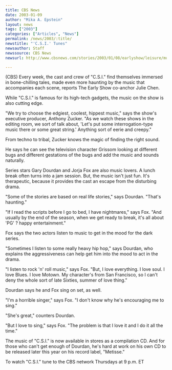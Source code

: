 ```yaml
---
title: CBS News
date: 2003-01-09
author: "Mika A. Epstein"
layout: news
tags: ["2003"]
categories: ["Articles", "News"]
permalink: /news/2003/:title/
newstitle: "'C.S.I.' Tunes"
newsauthor: Staff
newssource: CBS News
newsurl: http://www.cbsnews.com/stories/2003/01/08/earlyshow/leisure/music/main535780.shtml

---
```


(CBS) Every week, the cast and crew of "C.S.I." find themselves immersed in
bone-chilling tales, made even more haunting by the music that accompanies
each scene, reports The Early Show co-anchor Julie Chen.

While "C.S.I." is famous for its high-tech gadgets, the music on the show
is also cutting edge.

"We try to choose the edgiest, coolest, hippest music," says the show's
executive producer, Anthony Zucker. "As we watch these shows in the editing
room, we sort of talk about, 'Let's put some interrogation-type music there
or some great string.' Anything sort of eerie and creepy."

From techno to tribal, Zucker knows the magic of finding the right sound.

He says he can see the television character Grissom looking at different
bugs and different gestations of the bugs and add the music and sounds
naturally.

Series stars Gary Dourdan and Jorja Fox are also music lovers. A lunch
break often turns into a jam session. But, the music isn't just fun. It's
therapeutic, because it provides the cast an escape from the disturbing
drama.

"Some of the stories are based on real life stories," says Dourdan. "That's
haunting."

"If I read the scripts before I go to bed, I have nightmares," says Fox.
"And usually by the end of the season, when we get ready to break, it's all
about 'PG' ? happy entertainment."

Fox says the two actors listen to music to get in the mood for the dark
series.

"Sometimes I listen to some really heavy hip hop," says Dourdan, who
explains the aggressiveness can help get him into the mood to act in the
drama.

"I listen to rock 'n' roll music," says Fox. "But, I love everything. I
love soul. I love Blues. I love Motown. My character's from San Francisco,
so I can't deny the whole sort of late Sixties, summer of love thing."

Dourdan says he and Fox sing on set, as well.

"I'm a horrible singer," says Fox. "I don't know why he's encouraging me to
sing."

"She's great," counters Dourdan.

"But I love to sing," says Fox. "The problem is that I love it and I do it
all the time."

The music of "C.S.I." is now available in stores as a compilation CD. And
for those who can't get enough of Dourdan, he's hard at work on his own CD
to be released later this year on his record label, "Metisse."

To watch "C.S.I." tune to the CBS network Thursdays at 9 p.m. ET

